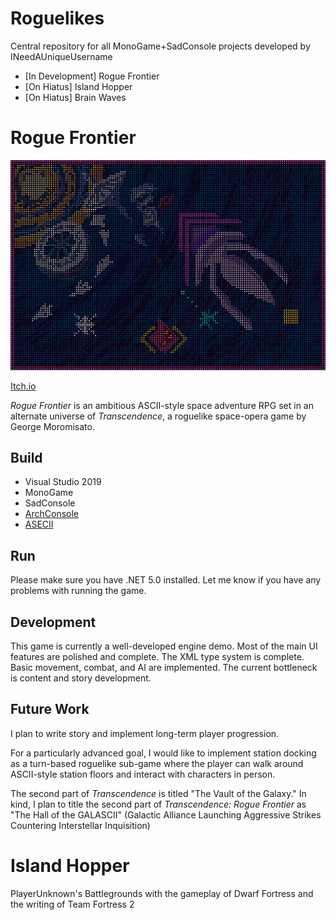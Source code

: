 # Roguelikes
Central repository for all MonoGame+SadConsole projects developed by INeedAUniqueUsername
- [In Development] Rogue Frontier
- [On Hiatus] Island Hopper
- [On Hiatus] Brain Waves
# Rogue Frontier
![Cover](RogueFrontier/RogueFrontierContent/sprites/PosterNoText.asc.png)

[Itch.io](https://ineedauniqueusername.itch.io/rogue-frontier)

_Rogue Frontier_ is an ambitious ASCII-style space adventure RPG set in an alternate universe of *Transcendence*, a roguelike space-opera game by George Moromisato.

## Build
- Visual Studio 2019
- MonoGame
- SadConsole
- [ArchConsole](https://github.com/INeedAUniqueUsername/ArchConsole)
- [ASECII](https://github.com/INeedAUniqueUsername/ASECII)

## Run
Please make sure you have .NET 5.0 installed. Let me know if you have any problems with running the game.

## Development
This game is currently a well-developed engine demo. Most of the main UI features are polished and complete. The XML type system is complete. Basic movement, combat, and AI are implemented. The current bottleneck is content and story development.

## Future Work
I plan to write story and implement long-term player progression.

For a particularly advanced goal, I would like to implement station docking as a turn-based roguelike sub-game where the player can walk around ASCII-style station floors and interact with characters in person.

The second part of *Transcendence* is titled "The Vault of the Galaxy." In kind, I plan to title the second part of *Transcendence: Rogue Frontier* as "The Hall of the GALASCII" (Galactic Alliance Launching Aggressive Strikes Countering Interstellar Inquisition)

# Island Hopper
PlayerUnknown's Battlegrounds with the gameplay of Dwarf Fortress and the writing of Team Fortress 2
